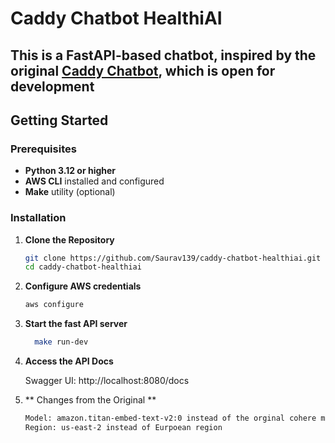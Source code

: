 # Caddy Chatbot HealthiAI

This is a FastAPI-based chatbot, inspired by the original [Caddy Chatbot](https://github.com/i-dot-ai/caddy-chatbot), which is open for development 
---

## Getting Started

### Prerequisites

- **Python 3.12 or higher**
- **AWS CLI** installed and configured
- **Make** utility (optional)

### Installation

1. **Clone the Repository**

   ```bash
   git clone https://github.com/Saurav139/caddy-chatbot-healthiai.git
   cd caddy-chatbot-healthiai
2. **Configure AWS credentials**
   ```bash
   aws configure
3. **Start the fast API server**
   ```bash
     make run-dev
4. **Access the API Docs**

   Swagger UI: http://localhost:8080/docs
5. ** Changes from the Original **
   ```bash 
   Model: amazon.titan-embed-text-v2:0 instead of the orginal cohere model
   Region: us-east-2 instead of Eurpoean region



